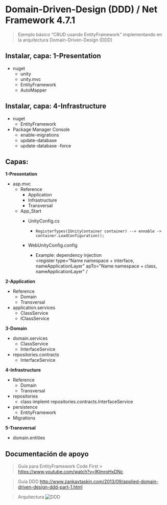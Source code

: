 # Domain-Driven-Design (DDD) / Net Framework 4.7.1

> Ejemplo básico “CRUD usando EntityFramework”  implementando en la arquitectura Domain-Driven-Design (DDD)

## Instalar, capa: 1-Presentation
 - nuget 	
	 - unity 	
	 - unity.mvc
	 - EntityFramework
	 - AutoMapper
	 
## Instalar, capa: 4-Infrastructure	 
 - nuget 	
	 - EntityFramework 	
 - Package Manager Console
	- enable-migrations
	- update-database
	- update-database -force

## Capas:

**1-Presentation**

 - asp.mvc
	 - 	Reference		
		 - Application
		- Infrastructure
		- Transversal	
	 - App_Start			
		 - UnityConfig.cs				
			 - `RegisterTypes(IUnityContainer container) --> ennable -> container.LoadConfiguration();`
			
		 - WebUnityConfig.config
				
			 - Example: dependency injection		 
			<register type="Name namespace + interface, nameApplicationLayer"
					  apTo="Name namespace + class, nameApplicationLayer" /
				
**2-Application**
 - Reference 		
	 - Domain 		
	 - Transversal	
 - 	application.services
	- ClassService
	- IClassService
	 
**3-Domain**
 - domain.services 
	 - ClassService 
	 - InterfaceService
 - repositories.contracts
	- InterfaceService
	
**4-Infrastructure**
 - Reference 		
	 - Domain 		
	 - Transversal
 - repositories
	- class implemt repositories.contracts.InterfaceService
- persistence
	- EntityFramework
- Migrations
	 		
**5-Transversal**	
 - domain.entities
 
## Documentación de apoyo 

> Guía para EntityFramework Code First > https://www.youtube.com/watch?v=IKlmroHxDNc


> Guía DDD
> http://www.zankavtaskin.com/2013/09/applied-domain-driven-design-ddd-part-1.html

>Arquitectura 
> ![DDD](https://i.stack.imgur.com/mkEyv.jpg)